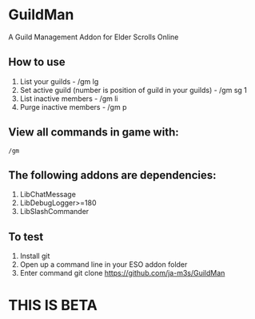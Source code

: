 # GuildMan
A Guild Management Addon for Elder Scrolls Online

## How to use

1. List your guilds - /gm lg
2. Set active guild (number is position of guild in your guilds) - /gm sg 1 
3. List inactive members - /gm li
4. Purge inactive members - /gm p

## View all commands in game with:
    /gm 

## The following addons are dependencies:
1. LibChatMessage 
2. LibDebugLogger>=180 
3. LibSlashCommander

## To test
1. Install git
2. Open up a command line in your ESO addon folder 
3. Enter command git clone https://github.com/ja-m3s/GuildMan

# THIS IS BETA